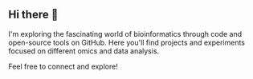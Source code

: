 ## Hi there 👋

I'm exploring the fascinating world of bioinformatics through code and open-source tools on GitHub. Here you'll find projects and experiments focused on different omics and data analysis.

Feel free to connect and explore!
